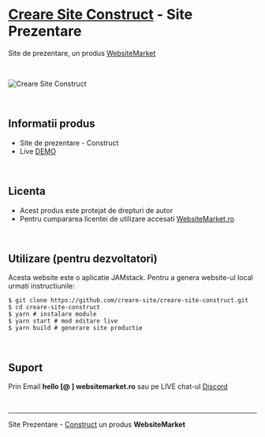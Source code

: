 # [Creare Site Construct](https://creare-site-construct.websitemarket.ro/) - Site Prezentare

Site de prezentare, un produs [WebsiteMarket](https://websitemarket.ro)

<br />

![Creare Site Construct](https://raw.githubusercontent.com/creare-site/static/master/produse/creare-site-construct-intro.gif)

<br />

## Informatii produs

- Site de prezentare - Construct
- Live [DEMO](https://creare-site-construct.websitemarket.ro)
 
<br />

## Licenta

- Acest produs este protejat de drepturi de autor
- Pentru cumpararea licentei de utilizare accesati [WebsiteMarket.ro](https://websitemarket.ro) 

<br />

## Utilizare (pentru dezvoltatori)

Acesta website este o aplicatie JAMstack. Pentru a genera website-ul local urmati instructiunile:

```
$ git clone https://github.com/creare-site/creare-site-construct.git
$ cd creare-site-construct
$ yarn # instalare module
$ yarn start # mod editare live
$ yarn build # generare site productie
```

<br />

## Suport

Prin Email **hello [@ ] websitemarket.ro** sau pe LIVE chat-ul [Discord](https://discord.gg/MFRQmAk)

<br />

---
Site Prezentare - [Construct](https://creare-site-construct.websitemarket.ro/) un produs **WebsiteMarket**

